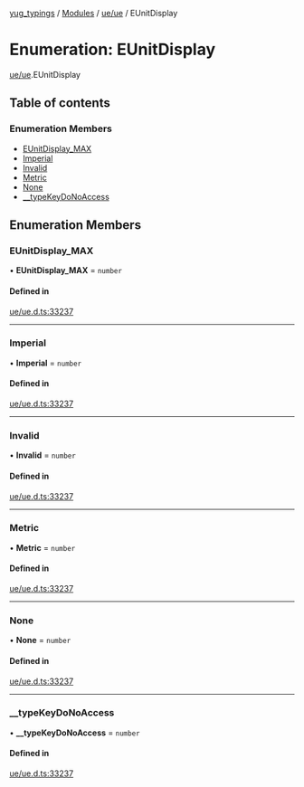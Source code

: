 [yug_typings](../README.md) / [Modules](../modules.md) / [ue/ue](../modules/ue_ue.md) / EUnitDisplay

# Enumeration: EUnitDisplay

[ue/ue](../modules/ue_ue.md).EUnitDisplay

## Table of contents

### Enumeration Members

- [EUnitDisplay\_MAX](ue_ue.EUnitDisplay.md#eunitdisplay_max)
- [Imperial](ue_ue.EUnitDisplay.md#imperial)
- [Invalid](ue_ue.EUnitDisplay.md#invalid)
- [Metric](ue_ue.EUnitDisplay.md#metric)
- [None](ue_ue.EUnitDisplay.md#none)
- [\_\_typeKeyDoNoAccess](ue_ue.EUnitDisplay.md#__typekeydonoaccess)

## Enumeration Members

### EUnitDisplay\_MAX

• **EUnitDisplay\_MAX** = `number`

#### Defined in

[ue/ue.d.ts:33237](https://github.com/YugMetaverse/yug_typings/blob/b7d9b19/ue/ue.d.ts#L33237)

___

### Imperial

• **Imperial** = `number`

#### Defined in

[ue/ue.d.ts:33237](https://github.com/YugMetaverse/yug_typings/blob/b7d9b19/ue/ue.d.ts#L33237)

___

### Invalid

• **Invalid** = `number`

#### Defined in

[ue/ue.d.ts:33237](https://github.com/YugMetaverse/yug_typings/blob/b7d9b19/ue/ue.d.ts#L33237)

___

### Metric

• **Metric** = `number`

#### Defined in

[ue/ue.d.ts:33237](https://github.com/YugMetaverse/yug_typings/blob/b7d9b19/ue/ue.d.ts#L33237)

___

### None

• **None** = `number`

#### Defined in

[ue/ue.d.ts:33237](https://github.com/YugMetaverse/yug_typings/blob/b7d9b19/ue/ue.d.ts#L33237)

___

### \_\_typeKeyDoNoAccess

• **\_\_typeKeyDoNoAccess** = `number`

#### Defined in

[ue/ue.d.ts:33237](https://github.com/YugMetaverse/yug_typings/blob/b7d9b19/ue/ue.d.ts#L33237)

